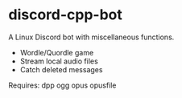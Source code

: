 # discord-cpp-bot

A Linux Discord bot with miscellaneous functions.

- Wordle/Quordle game
- Stream local audio files
- Catch deleted messages

Requires:
dpp
ogg
opus
opusfile